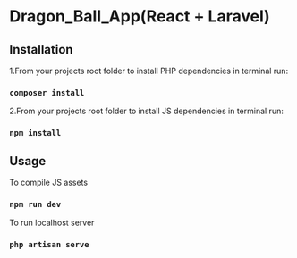 <h1>Dragon_Ball_App(React + Laravel)</h1>
<h2>Installation</h2>
<p>1.From your projects root folder to install PHP dependencies in terminal run:</p>
<h3>
	<code>composer install</code>
</h3>
<p>2.From your projects root folder to install JS dependencies in terminal run:</p>
<h3>
	<code>npm install</code>
</h3>
<h2>Usage</h2>
<p>To compile JS assets</p>
<h3>
	<code>npm run dev</code>
</h3>
<p>To run localhost server</p>
<h3>
	<code>php artisan serve</code>
</h3>
